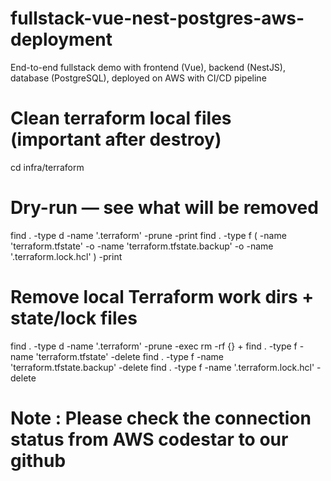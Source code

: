 # fullstack-vue-nest-postgres-aws-deployment

End-to-end fullstack demo with frontend (Vue), backend (NestJS), database (PostgreSQL), deployed on AWS with CI/CD pipeline


# Clean terraform local files (important after destroy) 
cd infra/terraform

# Dry-run — see what will be removed
find . -type d -name '.terraform' -prune -print
find . -type f \( -name 'terraform.tfstate' -o -name 'terraform.tfstate.backup' -o -name '.terraform.lock.hcl' \) -print

# Remove local Terraform work dirs + state/lock files
find . -type d -name '.terraform' -prune -exec rm -rf {} +
find . -type f -name 'terraform.tfstate' -delete
find . -type f -name 'terraform.tfstate.backup' -delete
find . -type f -name '.terraform.lock.hcl' -delete

# Note : Please check the connection status from AWS codestar to our github